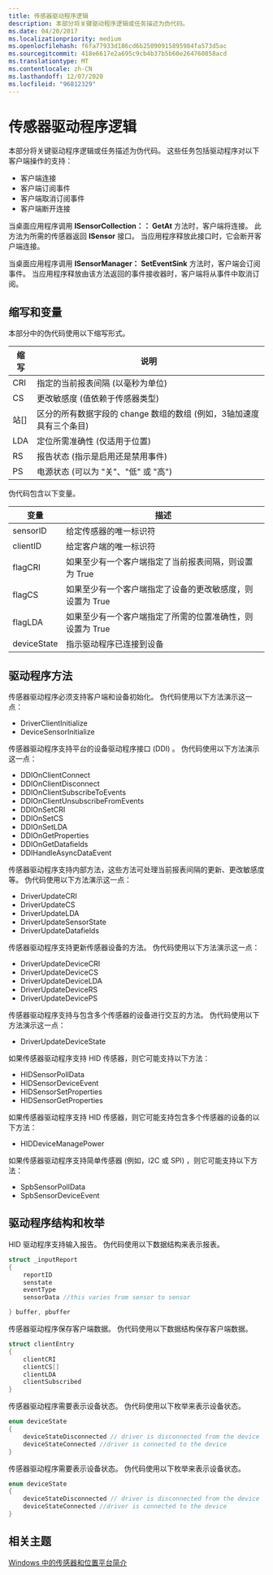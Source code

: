 ```yaml
---
title: 传感器驱动程序逻辑
description: 本部分将关键驱动程序逻辑或任务描述为伪代码。
ms.date: 04/20/2017
ms.localizationpriority: medium
ms.openlocfilehash: f6fa77933d186cd6b25090915895984fa573d5ac
ms.sourcegitcommit: 418e6617e2a695c9cb4b37b5b60e264760858acd
ms.translationtype: MT
ms.contentlocale: zh-CN
ms.lasthandoff: 12/07/2020
ms.locfileid: "96812329"
---
```

# <a name="sensor-driver-logic"></a>传感器驱动程序逻辑

本部分将关键驱动程序逻辑或任务描述为伪代码。 这些任务包括驱动程序对以下客户端操作的支持：

- 客户端连接
- 客户端订阅事件
- 客户端取消订阅事件
- 客户端断开连接

当桌面应用程序调用 **ISensorCollection：： GetAt** 方法时，客户端将连接。 此方法为所需的传感器返回 **ISensor** 接口。 当应用程序释放此接口时，它会断开客户端连接。

当桌面应用程序调用 **ISensorManager： SetEventSink** 方法时，客户端会订阅事件。 当应用程序释放由该方法返回的事件接收器时，客户端将从事件中取消订阅。

## <a name="abbreviations-and-variables"></a>缩写和变量

本部分中的伪代码使用以下缩写形式。

| 缩写 | 说明                                                                                               |
|--------------|-----------------------------------------------------------------------------------------------------------|
| CRI          | 指定的当前报表间隔 (以毫秒为单位)                                                        |
| CS           | 更改敏感度 (值依赖于传感器类型)                                                   |
| 站\[\]       | 区分的所有数据字段的 change 数组的数组 (例如，3轴加速度具有三个条目)  |
| LDA          | 定位所需准确性 (仅适用于位置)                                                       |
| RS           | 报告状态 (指示是启用还是禁用事件)                                        |
| PS           | 电源状态 (可以为 "关"、"低" 或 "高")                                                                     |

伪代码包含以下变量。

| 变量    | 描述                                                                          |
|-------------|--------------------------------------------------------------------------------------|
| sensorID    | 给定传感器的唯一标识符                                                 |
| clientID    | 给定客户端的唯一标识符                                                 |
| flagCRI     | 如果至少有一个客户端指定了当前报表间隔，则设置为 True         |
| flagCS      | 如果至少有一个客户端指定了设备的更改敏感度，则设置为 True |
| flagLDA     | 如果至少有一个客户端指定了所需的位置准确性，则设置为 True       |
| deviceState | 指示驱动程序已连接到设备                                      |

## <a name="driver-methods"></a>驱动程序方法

传感器驱动程序必须支持客户端和设备初始化。 伪代码使用以下方法演示这一点：

- DriverClientInitialize
- DeviceSensorInitialize

传感器驱动程序支持平台的设备驱动程序接口 (DDI) 。 伪代码使用以下方法演示这一点：

- DDIOnClientConnect
- DDIOnClientDisconnect
- DDIOnClientSubscribeToEvents
- DDIOnClientUnsubscribeFromEvents
- DDIOnSetCRI
- DDIOnSetCS
- DDIOnSetLDA
- DDIOnGetProperties
- DDIOnGetDatafields
- DDIHandleAsyncDataEvent

传感器驱动程序支持内部方法，这些方法可处理当前报表间隔的更新、更改敏感度等。 伪代码使用以下方法演示这一点：

- DriverUpdateCRI
- DriverUpdateCS
- DriverUpdateLDA
- DriverUpdateSensorState
- DriverUpdateDatafields

传感器驱动程序支持更新传感器设备的方法。 伪代码使用以下方法演示这一点：

- DriverUpdateDeviceCRI
- DriverUpdateDeviceCS
- DriverUpdateDeviceLDA
- DriverUpdateDeviceRS
- DriverUpdateDevicePS

传感器驱动程序支持与包含多个传感器的设备进行交互的方法。 伪代码使用以下方法演示这一点：

- DriverUpdateDeviceState

如果传感器驱动程序支持 HID 传感器，则它可能支持以下方法：

- HIDSensorPollData
- HIDSensorDeviceEvent
- HIDSensorSetProperties
- HIDSensorGetProperties

如果传感器驱动程序支持 HID 传感器，则它可能支持包含多个传感器的设备的以下方法：

- HIDDeviceManagePower

如果传感器驱动程序支持简单传感器 (例如，I2C 或 SPI) ，则它可能支持以下方法：

- SpbSensorPollData
- SpbSensorDeviceEvent

## <a name="driver-structures-and-enumerations"></a>驱动程序结构和枚举

HID 驱动程序支持输入报告。 伪代码使用以下数据结构来表示报表。

```cpp
struct _inputReport
{
    reportID
    senstate
    eventType
    sensorData //this varies from sensor to sensor

} buffer, pbuffer
```

传感器驱动程序保存客户端数据。 伪代码使用以下数据结构保存客户端数据。

```cpp
struct clientEntry
{
    clientCRI
    clientCS[]
    clientLDA
    clientSubscribed
}
```

传感器驱动程序需要表示设备状态。 伪代码使用以下枚举来表示设备状态。

```cpp
enum deviceState
{
    deviceStateDisconnected // driver is disconnected from the device
    deviceStateConnected //driver is connected to the device
}
```

传感器驱动程序需要表示设备状态。 伪代码使用以下枚举来表示设备状态。

```cpp
enum deviceState
{
    deviceStateDisconnected // driver is disconnected from the device
    deviceStateConnected //driver is connected to the device
}
```

## <a name="related-topics"></a>相关主题

[Windows 中的传感器和位置平台简介](./index.md)
